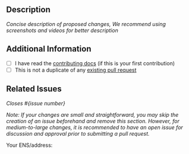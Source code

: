 ## Description

_Concise description of proposed changes, We recommend using screenshots and videos for better description_

## Additional Information

- [ ] I have read the [contributing docs](/arjanjohan/scaffold-move/blob/main/CONTRIBUTING.md) (if this is your first contribution)
- [ ] This is not a duplicate of any [existing pull request](https://github.com/arjanjohan/scaffold-move/pulls)

## Related Issues

_Closes #{issue number}_

_Note: If your changes are small and straightforward, you may skip the creation of an issue beforehand and remove this section. However, for medium-to-large changes, it is recommended to have an open issue for discussion and approval prior to submitting a pull request._

Your ENS/address:
